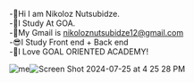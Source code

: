 


-👋Hi I am Nikoloz Nutsubidze.         
-🧠I Study At GOA.                
-🤯My Gmail is nikoloznutsubidze12@gmail.com       
-😎I Study Front end + Back end       
-🤩I Love GOAL ORIENTED ACADEMY!

![me](https://github.com/user-attachments/assets/ef776ba0-b147-4410-b3a0-5332afb944ec)![Screen Shot 2024-07-25 at 4 25 28 PM](https://github.com/user-attachments/assets/bbcdecdd-9276-478c-810b-05230db74c22)
